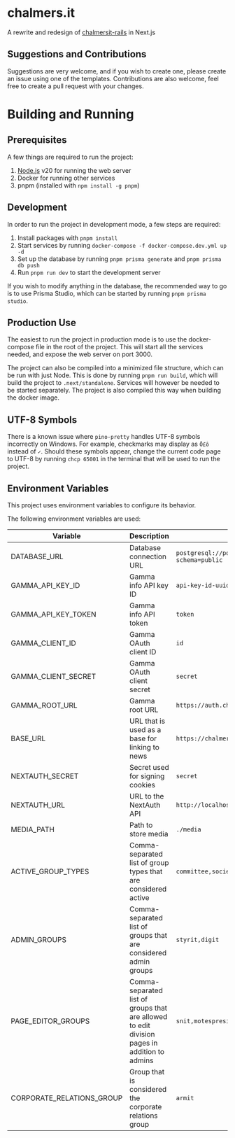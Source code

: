 # chalmers.it

A rewrite and redesign of [chalmersit-rails](https://github.com/cthit/chalmersit-rails) in Next.js

## Suggestions and Contributions

Suggestions are very welcome, and if you wish to create one, please create an issue using one of the templates.
Contributions are also welcome, feel free to create a pull request with your changes.

# Building and Running

## Prerequisites

A few things are required to run the project:

1. [Node.js](https://nodejs.org/en/) v20 for running the web server
2. Docker for running other services
3. pnpm (installed with `npm install -g pnpm`)

## Development

In order to run the project in development mode, a few steps are required:

1. Install packages with `pnpm install`
2. Start services by running `docker-compose -f docker-compose.dev.yml up -d`
3. Set up the database by running `pnpm prisma generate` and `pnpm prisma db push`
4. Run `pnpm run dev` to start the development server

If you wish to modify anything in the database, the recommended way to go is to use Prisma Studio, which can be started by running `pnpm prisma studio`.

## Production Use

The easiest to run the project in production mode is to use the docker-compose file in the root of the project.
This will start all the services needed, and expose the web server on port 3000.

The project can also be compiled into a minimized file structure, which can be run with just Node.
This is done by running `pnpm run build`, which will build the project to `.next/standalone`.
Services will however be needed to be started separately.
The project is also compiled this way when building the docker image.

## UTF-8 Symbols

There is a known issue where `pino-pretty` handles UTF-8 symbols incorrectly on Windows.
For example, checkmarks may display as `Ô£ô` instead of `✓`.
Should these symbols appear, change the current code page to UTF-8 by running `chcp 65001` in the terminal that will be used to run the project.

## Environment Variables

This project uses environment variables to configure its behavior.

The following environment variables are used:

| Variable                  | Description                                                                                  | Example Value                                                          |
| ------------------------- | -------------------------------------------------------------------------------------------- | ---------------------------------------------------------------------- |
| DATABASE_URL              | Database connection URL                                                                      | `postgresql://postgres:postgres@localhost:5432/postgres?schema=public` |
| GAMMA_API_KEY_ID          | Gamma info API key ID                                                                        | `api-key-id-uuid-here`                                                 |
| GAMMA_API_KEY_TOKEN       | Gamma info API token                                                                         | `token`                                                                |
| GAMMA_CLIENT_ID           | Gamma OAuth client ID                                                                        | `id`                                                                   |
| GAMMA_CLIENT_SECRET       | Gamma OAuth client secret                                                                    | `secret`                                                               |
| GAMMA_ROOT_URL            | Gamma root URL                                                                               | `https://auth.chalmers.it`                                             |
| BASE_URL                  | URL that is used as a base for linking to news                                               | `https://chalmers.it`                                                  |
| NEXTAUTH_SECRET           | Secret used for signing cookies                                                              | `secret`                                                               |
| NEXTAUTH_URL              | URL to the NextAuth API                                                                      | `http://localhost:3000/api/auth`                                       |
| MEDIA_PATH                | Path to store media                                                                          | `./media`                                                              |
| ACTIVE_GROUP_TYPES        | Comma-separated list of group types that are considered active                               | `committee,society`                                                    |
| ADMIN_GROUPS              | Comma-separated list of groups that are considered admin groups                              | `styrit,digit`                                                         |
| PAGE_EDITOR_GROUPS        | Comma-separated list of groups that are allowed to edit division pages in addition to admins | `snit,motespresidit`                                                   |
| CORPORATE_RELATIONS_GROUP | Group that is considered the corporate relations group                                       | `armit`                                                                |
